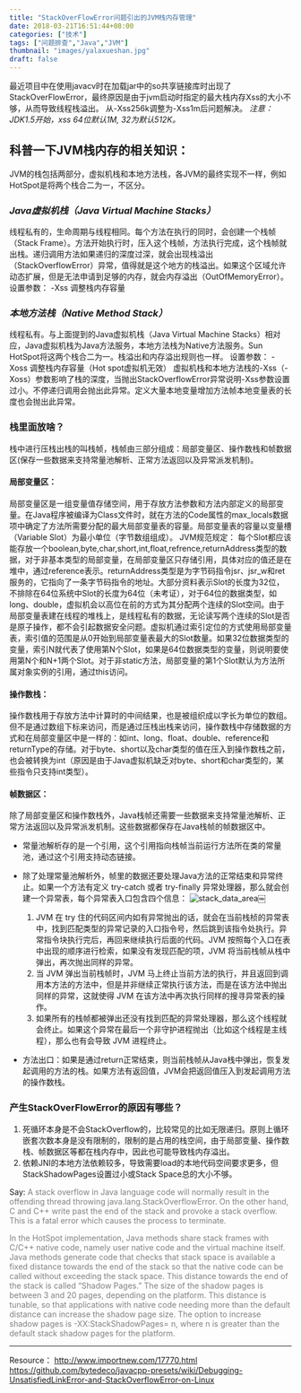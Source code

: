 ```yaml
---
title: "StackOverFlowError问题引出的JVM栈内存管理"
date: 2018-03-21T16:51:44+08:00
categories: ["技术"]
tags: ["问题排查","Java","JVM"]
thumbnail: "images/yalaxueshan.jpg"
draft: false
---
```


最近项目中在使用javacv时在加载jar中的so共享链接库时出现了StackOverFlowError，最终原因是由于jvm启动时指定的最大栈内存Xss的大小不够，从而导致线程栈溢出。<!--more-->
从-Xss256k调整为-Xss1m后问题解决。
*注意： JDK1.5开始，xss 64位默认1M, 32为默认512K。*


## 科普一下JVM栈内存的相关知识：
JVM的栈包括两部分，虚拟机栈和本地方法栈，各JVM的最终实现不一样，例如HotSpot是将两个栈合二为一，不区分。

### *Java虚拟机栈（Java Virtual Machine Stacks）*

线程私有的，生命周期与线程相同。每个方法在执行的同时，会创建一个栈帧（Stack Frame）。方法开始执行时，压入这个栈帧，方法执行完成，这个栈帧就出栈。递归调用方法如果递归的深度过深，就会出现栈溢出（StackOverflowError）异常，值得就是这个地方的栈溢出。如果这个区域允许动态扩展，但是无法申请到足够的内存，就会内存溢出（OutOfMemoryError）。
设置参数：
-Xss 调整栈内存容量

### *本地方法栈（Native Method Stack）*

线程私有。与上面提到的Java虚拟机栈（Java Virtual Machine Stacks）相对应，Java虚拟机栈为Java方法服务，本地方法栈为Native方法服务。Sun HotSpot将这两个栈合二为一。栈溢出和内存溢出规则也一样。
设置参数：
-Xoss 调整栈内存容量（Hot spot虚拟机无效）
虚拟机栈和本地方法栈的-Xss（-Xoss）参数影响了栈的深度，当抛出StackOverflowError异常说明-Xss参数设置过小。不停递归调用会抛出此异常。定义大量本地变量增加方法帧本地变量表的长度也会抛出此异常。

### 栈里面放啥？
栈中进行压栈出栈的叫栈帧，栈帧由三部分组成：局部变量区、操作数栈和帧数据区(保存一些数据来支持常量池解析、正常方法返回以及异常派发机制)。

####  局部变量区：
局部变量区是一组变量值存储空间，用于存放方法参数和方法内部定义的局部变量。在Java程序被编译为Class文件时，就在方法的Code属性的max\_locals数据项中确定了方法所需要分配的最大局部变量表的容量。局部变量表的容量以变量槽（Variable Slot）为最小单位（字节数组组成）。
JVM规范规定：
每个Slot都应该能存放一个boolean,byte,char,short,int,float,refrence,returnAddress类型的数据，对于非基本类型的局部变量，在局部变量区只存储引用，具体对应的值还是在堆中，通过reference表示。returnAddress类型是为字节码指令jsr、jsr\_w和ret服务的，它指向了一条字节码指令的地址。大部分资料表示Slot的长度为32位，不排除在64位系统中Slot的长度为64位（未考证），对于64位的数据类型，如long、double，虚拟机会以高位在前的方式为其分配两个连续的Slot空间。由于局部变量表建在线程的堆栈上，是线程私有的数据，无论读写两个连续的Slot是否是原子操作，都不会引起数据安全问题。虚拟机通过索引定位的方式使用局部变量表，索引值的范围是从0开始到局部变量表最大的Slot数量。如果32位数据类型的变量，索引N就代表了使用第N个Slot，如果是64位数据类型的变量，则说明要使用第N个和N+1两个Slot。对于非static方法，局部变量的第1个Slot默认为方法所属对象实例的引用，通过this访问。

#### 操作数栈：
操作数栈用于存放方法中计算时的中间结果，也是被组织成以字长为单位的数组。但不是通过数组下标来访问，而是通过压栈出栈来访问，操作数栈中存储数据的方式和在局部变量区中是一样的：如int、long、float、double、reference和returnType的存储。对于byte、short以及char类型的值在压入到操作数栈之前，也会被转换为int（原因是由于Java虚拟机缺乏对byte、short和char类型的，某些指令只支持int类型）。

#### 帧数据区：
除了局部变量区和操作数栈外，Java栈帧还需要一些数据来支持常量池解析、正常方法返回以及异常派发机制。这些数据都保存在Java栈帧的帧数据区中。

* 常量池解析存的是一个引用，这个引用指向栈帧当前运行方法所在类的常量池，通过这个引用支持动态链接。

* 除了处理常量池解析外，帧里的数据还要处理Java方法的正常结束和异常终止。如果一个方法有定义 try-catch 或者 try-finally 异常处理器，那么就会创建一个异常表，每个异常表入口包含四个信息：
	![stack_data_area](/images/stack_data_area.png)￼


	1. JVM 在 try 住的代码区间内如有异常抛出的话，就会在当前栈桢的异常表中，找到匹配类型的异常记录的入口指令号，然后跳到该指令处执行。异常指令块执行完后，再回来继续执行后面的代码。JVM 按照每个入口在表中出现的顺序进行检索，如果没有发现匹配的项，JVM 将当前栈帧从栈中弹出，再次抛出同样的异常。
	2. 当 JVM 弹出当前栈帧时，JVM 马上终止当前方法的执行，并且返回到调用本方法的方法中，但是并非继续正常执行该方法，而是在该方法中抛出同样的异常，这就使得 JVM 在该方法中再次执行同样的搜寻异常表的操作。
	3. 如果所有的栈帧都被弹出还没有找到匹配的异常处理器，那么这个线程就会终止。如果这个异常在最后一个非守护进程抛出（比如这个线程是主线程），那么也有会导致 JVM 进程终止。

* 方法出口：如果是通过return正常结束，则当前栈帧从Java栈中弹出，恢复发起调用的方法的栈。如果方法有返回值，JVM会把返回值压入到发起调用方法的操作数栈。

### 产生StackOverFlowError的原因有哪些？
1. 死循环本身是不会StackOverflow的，比较常见的比如无限递归。原则上循环嵌套次数本身是没有限制的，限制的是占用的栈空间，由于局部变量、操作数栈、帧数据区等都在栈内存中，因此也可能导致栈内存溢出。
2. 依赖JNI的本地方法依赖较多，导致需要load的本地代码空间要求更多，但StackShadowPages设置过小或Stack Space总的大小不够。

Say:
<font color=gray>A stack overflow in Java language code will normally result in the offending thread throwing java.lang.StackOverflowError. On the other hand, C and C++ write past the end of the stack and provoke a stack overflow. This is a fatal error which causes the process to terminate.

In the HotSpot implementation, Java methods share stack frames with C/C++ native code, namely user native code and the virtual machine itself. Java methods generate code that checks that stack space is available a fixed distance towards the end of the stack so that the native code can be called without exceeding the stack space. This distance towards the end of the stack is called “Shadow Pages.” The size of the shadow pages is between 3 and 20 pages, depending on the platform. This distance is tunable, so that applications with native code needing more than the default distance can increase the shadow page size. The option to increase shadow pages is -XX:StackShadowPages= n, where n is greater than the default stack shadow pages for the platform.</font>

******
Resource：
http://www.importnew.com/17770.html
https://github.com/bytedeco/javacpp-presets/wiki/Debugging-UnsatisfiedLinkError-and-StackOverflowError-on-Linux

